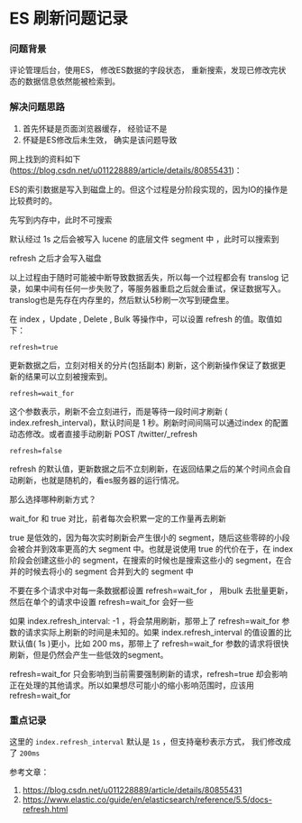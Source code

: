 # ES 刷新问题记录


###  问题背景


评论管理后台，使用ES， 修改ES数据的字段状态， 重新搜索，发现已修改完状态的数据信息依然能被检索到。


### 解决问题思路

1. 首先怀疑是页面浏览器缓存， 经验证不是
2. 怀疑是ES修改后未生效， 确实是该问题导致



网上找到的资料如下(https://blog.csdn.net/u011228889/article/details/80855431)：



ES的索引数据是写入到磁盘上的。但这个过程是分阶段实现的，因为IO的操作是比较费时的。


先写到内存中，此时不可搜索

默认经过 1s 之后会被写入 lucene 的底层文件 segment 中 ，此时可以搜索到

refresh 之后才会写入磁盘

以上过程由于随时可能被中断导致数据丢失，所以每一个过程都会有 translog 记录，如果中间有任何一步失败了，等服务器重启之后就会重试，保证数据写入。translog也是先存在内存里的，然后默认5秒刷一次写到硬盘里。

在 index ，Update , Delete , Bulk 等操作中，可以设置 refresh 的值。取值如下：

`refresh=true `

更新数据之后，立刻对相关的分片(包括副本) 刷新，这个刷新操作保证了数据更新的结果可以立刻被搜索到。

`refresh=wait_for `

这个参数表示，刷新不会立刻进行，而是等待一段时间才刷新 ( index.refresh_interval)，默认时间是 1 秒。刷新时间间隔可以通过index 的配置动态修改。或者直接手动刷新 POST /twitter/_refresh

`refresh=false `

refresh 的默认值，更新数据之后不立刻刷新，在返回结果之后的某个时间点会自动刷新，也就是随机的，看es服务器的运行情况。

那么选择哪种刷新方式？

wait_for 和 true 对比，前者每次会积累一定的工作量再去刷新

true 是低效的，因为每次实时刷新会产生很小的 segment，随后这些零碎的小段会被合并到效率更高的大 segment 中。也就是说使用 true 的代价在于，在 index 阶段会创建这些小的 segment，在搜索的时候也是搜索这些小的 segment，在合并的时候去将小的 segment 合并到大的 segment 中

不要在多个请求中对每一条数据都设置 refresh=wait_for ， 用bulk 去批量更新，然后在单个的请求中设置 refresh=wait_for 会好一些

如果 index.refresh_interval: -1 ，将会禁用刷新，那带上了 refresh=wait_for 参数的请求实际上刷新的时间是未知的。如果 index.refresh_interval 的值设置的比默认值( 1s )更小，比如 200 ms，那带上了 refresh=wait_for 参数的请求将很快刷新，但是仍然会产生一些低效的segment。

refresh=wait_for 只会影响到当前需要强制刷新的请求，refresh=true 却会影响正在处理的其他请求。所以如果想尽可能小的缩小影响范围时，应该用 refresh=wait_for


### 重点记录

这里的 `index.refresh_interval` 默认是 `1s` ，但支持毫秒表示方式， 我们修改成了 `200ms`


参考文章：

1. https://blog.csdn.net/u011228889/article/details/80855431
2. https://www.elastic.co/guide/en/elasticsearch/reference/5.5/docs-refresh.html